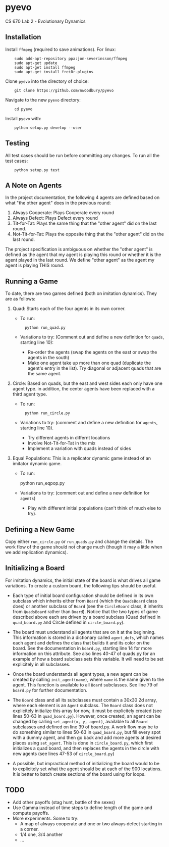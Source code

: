 pyevo
=====

CS 670 Lab 2 - Evolutionary Dynamics

## Installation ##

Install `ffmpeg` (required to save animations). For linux:

        sudo add-apt-repository ppa:jon-severinsson/ffmpeg
        sudo apt-get update
        sudo apt-get install ffmpeg
        sudo apt-get install frei0r-plugins

Clone `pyevo` into the directory of choice:

        git clone https://github.com/nwoodbury/pyevo

Navigate to the new `pyevo` directory:

        cd pyevo

Install `pyevo` with:

        python setup.py develop --user

## Testing ##

All test cases should be run before committing any changes. To run all the
test cases:

        python setup.py test

## A Note on Agents ##

In the project documentation, the following 4 agents are defined based on
what "the other agent" does in the previous round:

1. Always Cooperate: Plays Cooperate every round
2. Always Defect: Plays Defect every round
3. Tit-for-Tat: Plays the same thing that the "other agent" did on the last
round.
4. Not-Tit-for-Tat: Plays the opposite thing that the "other agent" did on the
last round.

The project specification is ambiguous on whether the "other agent" is defined
as the agent that my agent is playing this round or whether it is the agent
played in the last round. We define "other agent" as the agent my agent is
playing THIS round.

## Running a Game ##

To date, there are two games defined (both on imitation dynamics). They are
as follows:

1. Quad: Starts each of the four agents in its own corner.
    - To run:

            python run_quad.py

    - Variations to try: (Comment out and define a new definition for `quads`,
      starting line 10):
        * Re-order the agents (swap the agents on the east or swap the agents
          in the south)
        * Make one agent take up more than one quad (duplicate the agent's
          entry in the list). Try diagonal or adjacent quads that are
          the same agent.

2. Circle: Based on quads, but the east and west sides each only have one agent
type. in addition, the center agents have been replaced with a third agent
type.
    - To run:

            python run_circle.py

    - Variations to try: (comment and define a new definition for `agents`,
      starting line 10).
        * Try different agents in differnt locations
        * Involve Not-Tit-for-Tat in the mix
        * Implement a variation with quads instead of sides

3. Equal Populations: This is a replicator dynamic game instead of an
imitator dynamic game.
    - To run:

        python run_eqpop.py

    - Variations to try: (comment out and define a new definition for `agents`)
        * Play with different initial populations (can't think of much else
          to try).

## Defining a New Game ##

Copy either `run_circle.py` or `run_quads.py` and change the details. The work
flow of the game should not change much (though it may a little when we add
replication dynamics).

## Initializing a Board ##

For imitation dynamics, the initial state of the board is what drives all game
variations. To create a custom board, the following tips should be useful.

* Each type of initial board configuration should be defined in its own
subclass which inherits either from `Board` (which the `QuadsBoard` class does)
or another subclass of `Board` (see the `CircleBoard` class, it inherits from
`QuadsBoard` rather than `Board`). Notice that the two types of game described
above each are driven by a board subclass (Quad defined in `quad_board.py`
and Circle defined in `circle_board.py`).

* The board must understand all agents that are on it at the beginning. This
information is stored in a dictionary called `agent_defs`, which names each
agent and defines the class that builds it and its color on the board. See
the documentation in `board.py`, starting line 14 for more information on
this attribute. See also lines 40-47 of quads.py for an example of how a board
subclass sets this variable. It will need to be set explicitely in all
subclasses.

* Once the board understands all agent types, a new agent can be created by
calling `init_agent(name)`, where `name` is the name given to the agent.
This function is available to all `Board` subclasses. See line 79 of `board.py`
for further documentation.

* The `Board` class and all its subclasses must contain a 30x30 2d array, where
each element is an `Agent` subclass. The `Board` class does not explicitely
initialize this array for now, it must be explicitely created (see lines
50-63 in `quad_board.py`). However, once created, an agent can be changed
by calling `set_agent(x, y, agent)`, available to all `Board` subclasses and
defined on line 39 of board.py. A work flow may be to do something similar
to lines 50-63 in `quad_board.py`, but fill every spot with a dummy agent,
and then go back and add more agents at desired places using `set_agent`.
This is done in `circle_board.py`, which first initializes a quad board,
and then replaces the agents in the circle with new agents (see lines
47-53 of `circle_board.py`)

* A possible, but impractical method of initializing the board would to be
to explicitely set what the agent should be at each of the 900 locations. It
is better to batch create sections of the board using for loops.

## TODO ##

* Add other payoffs (stag hunt, battle of the sexes)
* Use Gamma instead of time steps to define length of the game and compute
  payoffs.
* More experiments. Some to try:
    - A map of always cooperate and one or two always defect starting in a
      corner.
    - 1/4 one, 3/4 another
    - ...
